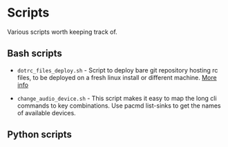 # Scripts
Various scripts worth keeping track of.

## Bash scripts

* `dotrc_files_deploy.sh` - Script to deploy bare git repository
hosting rc files, to be deployed on a fresh linux install or different machine.
[More info](https://developer.atlassian.com/blog/2016/02/best-way-to-store-dotfiles-git-bare-repo/)

* `change_audio_device.sh` - This script makes it easy to map the long cli
  commands to key combinations. Use pacmd list-sinks to get the names of
  available devices.

## Python scripts

